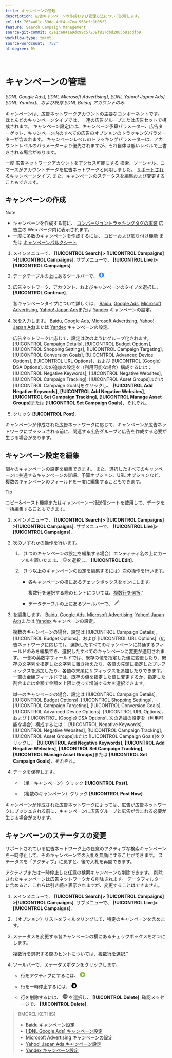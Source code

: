 ```yaml
---
title: キャンペーンの管理
description: 広告キャンペーンの作成および管理方法について説明します。
exl-id: 7654a01c-39de-4df4-a7ea-963cfc8b05f2
feature: Search Campaign Management
source-git-commit: c2a1ce841a9dc99c57239f817dbd2065b91cdfb9
workflow-type: tm+mt
source-wordcount: '752'
ht-degree: 0%

---
```


# キャンペーンの管理

*[!DNL Google Ads], [!DNL Microsoft Advertising], [!DNL Yahoo! Japan Ads], [!DNL Yandex]、および既存 [!DNL Baidu] アカウントのみ*

キャンペーンは、広告ネットワークアカウントの主要なコンポーネントです。 ほとんどのキャンペーンタイプでは、一連の広告グループまたは広告セットで構成されます。 キャンペーン設定には、キャンペーン予算パラメーター、広告ターゲット、キャンペーン内のすべての広告のオプションのトラッキングパラメーターが含まれます。 キャンペーンレベルのトラッキングパラメーターは、アカウントレベルのパラメーターより優先されますが、それ自体は低いレベルで上書きされる場合があります。

一度 [広告ネットワークアカウントをアクセス可能にする](/help/search-social-commerce/campaign-management/accounts/ad-network-account-manage.md) 検索、ソーシャル、コマースがアカウントデータを広告ネットワークと同期しました。 [サポートされるキャンペーンタイプ](/help/search-social-commerce/introduction/supported-inventory.md). また、キャンペーンのステータスを編集および変更することもできます。

## キャンペーンの作成

>[!NOTE]
>
>* キャンペーンを作成する前に、 [コンバージョントラッキングタグの実装](/help/search-social-commerce/tracking/conversion-tracking-about.md) 広告主の Web ページ内に表示されます。
>* 一度に多数のキャンペーンを作成するには、 [コピーおよび貼り付け機能](/help/search-social-commerce/campaign-management/campaigns/copy-paste.md) または [キャンペーンバルクシート](/help/search-social-commerce/campaign-management/bulksheets/bulksheet-about.md).

1. メインメニューで、 **[!UICONTROL Search]> [!UICONTROL Campaigns] >[!UICONTROL Campaigns]**. サブメニューで、 **[!UICONTROL Live]>[!UICONTROL Campaigns]**.

1. データテーブルの上にあるツールバーで、 ![作成](/help/search-social-commerce/assets/add.png "作成").

1. 広告ネットワーク、アカウント、およびキャンペーンのタイプを選択し、 **[!UICONTROL Continue]**.

   各キャンペーンタイプについて詳しくは、 [Baidu](/help/search-social-commerce/campaign-management/campaigns/campaign-settings-baidu.md), [Google Ads](/help/search-social-commerce/campaign-management/campaigns/campaign-settings-google.md), [Microsoft Advertising](/help/search-social-commerce/campaign-management/campaigns/campaign-settings-microsoft.md), [Yahoo! Japan Ads](/help/search-social-commerce/campaign-management/campaigns/campaign-settings-yahoo-japan.md)または [Yandex](/help/search-social-commerce/campaign-management/campaigns/campaign-settings-yandex.md) キャンペーンの設定。

1. 次を入力します。 [Baidu](/help/search-social-commerce/campaign-management/campaigns/campaign-settings-baidu.md), [Google Ads](/help/search-social-commerce/campaign-management/campaigns/campaign-settings-google.md), [Microsoft Advertising](/help/search-social-commerce/campaign-management/campaigns/campaign-settings-microsoft.md), [Yahoo! Japan Ads](/help/search-social-commerce/campaign-management/campaigns/campaign-settings-yahoo-japan.md)または [Yandex](/help/search-social-commerce/campaign-management/campaigns/campaign-settings-yandex.md) キャンペーンの設定。

   広告ネットワークに応じて、設定は次のようにグループ化されます。 [!UICONTROL Campaign Details], [!UICONTROL Budget Options], [!UICONTROL Shopping Settings], [!UICONTROL Campaign Targeting], [!UICONTROL Conversion Goals], [!UICONTROL Advanced Device Options], [!UICONTROL URL Options]、および [!UICONTROL (Google) DSA Options]. 次の追加の設定を（利用可能な場合）構成するには： [!UICONTROL Negative Keywords], [!UICONTROL Negative Websites], [!UICONTROL Campaign Tracking], [!UICONTROL Asset Groups]または [!UICONTROL Campaign Goals]をクリックし、 **[!UICONTROL Add Negative Keywords]**, **[!UICONTROL Add Negative Websites]**, **[!UICONTROL Set Campaign Tracking]**, **[!UICONTROL Manage Asset Groups]**&#x200B;または **[!UICONTROL Set Campaign Goals]**、それぞれ。

1. クリック **[!UICONTROL Post]**.

キャンペーンが作成された広告ネットワークに応じて、キャンペーンが広告ネットワークにプッシュされる前に、関連する広告グループと広告を作成する必要が生じる場合があります。

## キャンペーン設定を編集

個々のキャンペーンの設定を編集できます。 また、選択したすべてのキャンペーンに共通するキャンペーンの詳細、予算オプション、URL オプションなど、複数のキャンペーンのフィールドを一度に編集することもできます。

>[!TIP]
>
>コピー&amp;ペースト機能またはキャンペーン一括送信シートを使用して、データを一括編集することもできます。

1. メインメニューで、 **[!UICONTROL Search]> [!UICONTROL Campaigns] >[!UICONTROL Campaigns]**. サブメニューで、 **[!UICONTROL Live]>[!UICONTROL Campaigns]**.

1. 次のいずれかの操作を行います。

   1. （1 つのキャンペーンの設定を編集する場合）エンティティ名の上にカーソルを置いたまま、 ![メニューアイコン](/help/search-social-commerce/assets/arrow-dropdown-menu.png "メニューアイコン")を選択し、 **[!UICONTROL Edit]**.

   1. （1 つ以上のキャンペーンの設定を編集するには）次の操作を行います。

      * 各キャンペーンの横にあるチェックボックスをオンにします。

        複数行を選択する際のヒントについては、[複数行を選択](/help/search-social-commerce/common-tasks/navigation-editing-selection/multiple-rows-select.md).&quot;

      * データテーブルの上にあるツールバーで、 ![編集](/help/search-social-commerce/assets/edit.png "編集").

1. を編集します。 [Baidu](/help/search-social-commerce/campaign-management/campaigns/campaign-settings-baidu.md), [Google Ads](/help/search-social-commerce/campaign-management/campaigns/campaign-settings-google.md), [Microsoft Advertising](/help/search-social-commerce/campaign-management/campaigns/campaign-settings-microsoft.md), [Yahoo! Japan Ads](/help/search-social-commerce/campaign-management/campaigns/campaign-settings-yahoo-japan.md)または [Yandex](/help/search-social-commerce/campaign-management/campaigns/campaign-settings-yandex.md) キャンペーンの設定。

   複数のキャンペーンの場合、設定は [!UICONTROL Campaign Details], [!UICONTROL Budget Options]、および [!UICONTROL URL Options]（広告ネットワークに応じて）。 選択したすべてのキャンペーンに共通するフィールドのみを編集でき、選択したすべてのキャンペーンに変更が適用されます。 一部の英数字フィールドでは、既存の値を指定した値に変更したり、既存の文字列を指定した文字列に置き換えたり、各値の先頭に指定したプレフィックスを追加したり、各値の末尾にサフィックスを追加したりできます。 一部の金額フィールドでは、既存の値を指定した値に変更するか、指定した割合または金額で金額を上限に従って増減するかを選択できます。

   単一のキャンペーンの場合、設定は [!UICONTROL Campaign Details], [!UICONTROL Budget Options], [!UICONTROL Shopping Settings], [!UICONTROL Campaign Targeting], [!UICONTROL Conversion Goals], [!UICONTROL Advanced Device Options], [!UICONTROL URL Options]、および [!UICONTROL (Google) DSA Options]. 次の追加の設定を（利用可能な場合）構成するには： [!UICONTROL Negative Keywords], [!UICONTROL Negative Websites], [!UICONTROL Campaign Tracking], [!UICONTROL Asset Groups]または [!UICONTROL Campaign Goals]をクリックし、 **[!UICONTROL Add Negative Keywords]**, **[!UICONTROL Add Negative Websites]**, **[!UICONTROL Set Campaign Tracking]**, **[!UICONTROL Manage Asset Groups]**&#x200B;または **[!UICONTROL Set Campaign Goals]**、それぞれ。

1. データを保存します。

   * （単一キャンペーン）クリック **[!UICONTROL Post]**.

   * （複数のキャンペーン）クリック **[!UICONTROL Post Now]**.

キャンペーンが作成された広告ネットワークによっては、広告が広告ネットワークにプッシュされる前に、キャンペーンに広告グループと広告が含まれる必要が生じる場合があります。

## キャンペーンのステータスの変更

サポートされている広告ネットワーク上の任意のアクティブな検索キャンペーンを一時停止して、そのキャンペーンでの入札を無効にすることができます。 ステータスを「アクティブ」に戻すと、後で入札を再開できます。

アクティブまたは一時停止した任意の検索キャンペーンも削除できます。 削除されたキャンペーンは広告ネットワークから削除されます。 データフィルターに含めると、これらは引き続き表示されますが、変更することはできません。

1. メインメニューで、 **[!UICONTROL Search]> [!UICONTROL Campaigns] >[!UICONTROL Campaigns]**. サブメニューで、 **[!UICONTROL Live]>[!UICONTROL Campaigns]**.

1. （オプション）リストをフィルタリングして、特定のキャンペーンを含めます。

1. ステータスを変更する各キャンペーンの横にあるチェックボックスをオンにします。

   複数行を選択する際のヒントについては、[複数行を選択](/help/search-social-commerce/common-tasks/navigation-editing-selection/multiple-rows-select.md).&quot;

1. ツールバーで、ステータスボタンをクリックします。

   * 行をアクティブにするには、 ![有効化](/help/search-social-commerce/assets/activate.png "有効化").

   * 行を一時停止するには、 ![一時停止](/help/search-social-commerce/assets/pause.png "一時停止").

   * 行を削除するには、 ![その他](/help/search-social-commerce/assets/more.png "その他") を選択し、 **[!UICONTROL Delete]**. 確認メッセージで、 **[!UICONTROL Delete]**.

>[!MORELIKETHIS]
>
>* [Baidu キャンペーン設定](/help/search-social-commerce/campaign-management/campaigns/campaign-settings-baidu.md)
>* [[!DNL Google Ads] キャンペーン設定](/help/search-social-commerce/campaign-management/campaigns/campaign-settings-google.md)
>* [Microsoft Advertising キャンペーンの設定](/help/search-social-commerce/campaign-management/campaigns/campaign-settings-microsoft.md)
>* [Yahoo! Japan Ads キャンペーン設定](/help/search-social-commerce/campaign-management/campaigns/campaign-settings-yahoo-japan.md)
>* [Yandex キャンペーン設定](/help/search-social-commerce/campaign-management/campaigns/campaign-settings-yandex.md)
